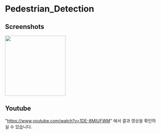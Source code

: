 # Pedestrian_Detection

Screenshots
------------
<div>
<img width="200" src="https://user-images.githubusercontent.com/39117025/72419096-79cd4b80-37bf-11ea-9133-36d6072ab258.png">
</div>

Youtube
---------
"https://www.youtube.com/watch?v=1DE-8MIUFWM" 에서 결과 영상을 확인하실 수 있습니다.
